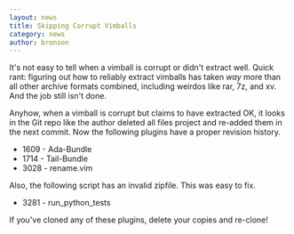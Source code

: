 ```yaml
---
layout: news
title: Skipping Corrupt Vimballs
category: news
author: bronson
---
```


It's not easy to tell when a vimball is corrupt or didn't extract
well.  Quick rant: figuring out
how to reliably extract vimballs has taken _way_ more than all other
archive formats combined, including weirdos like rar, 7z, and xv.
And the job still isn't done.

Anyhow, when a vimball is corrupt but claims to have extracted OK,
it looks in the Git repo like the author deleted all files project and
re-added them in the next commit.  Now the following plugins have
a proper revision history.

 * 1609 - Ada-Bundle
 * 1714 - Tail-Bundle
 * 3028 - rename.vim

Also, the following script has an invalid zipfile.  This was easy
to fix.

 * 3281 - run\_python\_tests

If you've cloned any of these plugins, delete your copies and re-clone!

